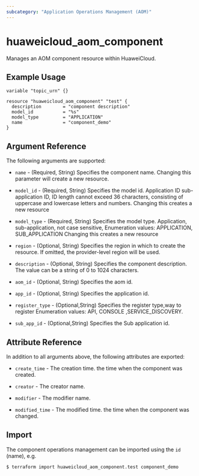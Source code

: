 ```yaml
---
subcategory: "Application Operations Management (AOM)"
---
```


# huaweicloud_aom_component

Manages an AOM component resource within HuaweiCloud.

## Example Usage

```hcl
variable "topic_urn" {}

resource "huaweicloud_aom_component" "test" {
  description        = "component description"
  model_id           = "%s"
  model_type         = "APPLICATION"
  name               = "component_demo"
}
```

## Argument Reference

The following arguments are supported:

* `name` - (Required, String) Specifies the component name.
  Changing this parameter will create a new resource.

* `model_id` - (Required, String) Specifies the model id. Application ID
  sub-application ID, ID length cannot exceed 36 characters, consisting of uppercase and lowercase letters and numbers.
  Changing this creates a new resource

* `model_type` - (Required, String) Specifies the model type. Application, sub-application,
  not case sensitive, Enumeration values: APPLICATION, SUB_APPLICATION
  Changing this creates a new resource

* `region` - (Optional, String) Specifies the region in which to create the resource.
  If omitted, the provider-level region will be used.

* `description` - (Optional, String) Specifies the component description.
  The value can be a string of 0 to 1024 characters.

* `aom_id` - (Optional, String) Specifies the aom id.

* `app_id` - (Optional, String) Specifies the application id.

* `register_type` - (Optional,String) Specifies the register type,way to register
  Enumeration values: API, CONSOLE ,SERVICE_DISCOVERY.

* `sub_app_id` - (Optional,String) Specifies the Sub application id.

## Attribute Reference

In addition to all arguments above, the following attributes are exported:

* `create_time` - The creation time. the time when the component was created.

* `creator` - The creator name.

* `modifier` - The modifier name.

* `modified_time` - The modified time. the time when the component was changed.

## Import

The component operations management can be imported using the `id` (name), e.g.

```bash
$ terraform import huaweicloud_aom_component.test component_demo
```
